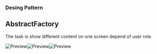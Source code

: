 ### Desing Pattern 
## AbstractFactory 
The task is show different content on one screen depend of user role.

![Preview](https://raw.githubusercontent.com/coulCod/Kotlin_AbstractrFactory/064b8d807837be2350af32ac7a411f735d2feede/preview/Screenshot_1493588475.png)![Preview](https://raw.githubusercontent.com/coulCod/Kotlin_AbstractrFactory/68122a3a03e42eabc623604721e902b82003bbd3/preview/Screenshot_1493588476.png)![Preview](https://raw.githubusercontent.com/coulCod/Kotlin_AbstractrFactory/68122a3a03e42eabc623604721e902b82003bbd3/preview/Screenshot_1493588520.png)
